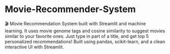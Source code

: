 # Movie-Recommender-System
🎬 Movie Recommendation System built with Streamlit and machine learning. It uses movie genome tags and cosine similarity to suggest movies similar to your favorite ones. Just type in part of a title, and get top 5 personalized recommendations! Built using pandas, scikit-learn, and a clean interactive UI with Streamlit.
